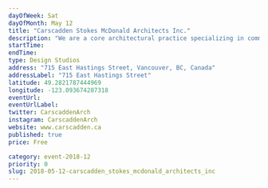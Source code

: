 ```yaml
---
dayOfWeek: Sat
dayOfMonth: May 12
title: "Carscadden Stokes McDonald Architects Inc."
description: "We are a core architectural practice specializing in community recreation facilities. We want our work to be accessible to the public and ourselves. We do that through conversation. So come and convene."
startTime: 
endTime: 
type: Design Studios
address: "715 East Hastings Street, Vancouver, BC, Canada"
addressLabel: "715 East Hastings Street"
latitude: 49.2821787444969
longitude: -123.093674287318
eventUrl: 
eventUrlLabel: 
twitter: CarscaddenArch
instagram: CarscaddenArch
website: www.carscadden.ca
published: true
price: Free

category: event-2018-12
priority: 0
slug: 2018-05-12-carscadden_stokes_mcdonald_architects_inc
---
```

